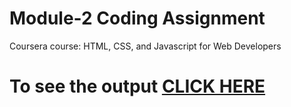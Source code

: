 # Module-2 Coding Assignment

Coursera course: HTML, CSS, and Javascript for Web Developers

# To see the output [CLICK HERE](https://Dhvaniish.github.io/coursera-test/Module2-Solution/index.html)
